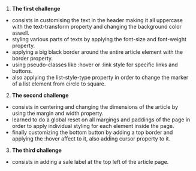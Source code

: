 1. **The first challenge**
- consists in customising the text in the header making it all uppercase with the text-transform property and changing the background color aswell.
- styling various parts of texts by applying the font-size and font-weight property.
- applying a big black border around the entire article element with the border property.
- using pseudo-classes like :hover or :link style for specific links and buttons.
- also applying the list-style-type property in order to change the marker of a list element from circle to square.

2. **The second challenge**
- consists in centering and changing the dimensions of the article by using the margin and width property.
- learned to do a global reset on all margings and paddings of the page in order to apply individual styling for each element inside the page.
- finally customizing the bottom button by adding a top border and applying the :hover affect to it, also adding cursor property to it.

3. **The third challenge**
- consists in adding a sale label at the top left of the article page.
